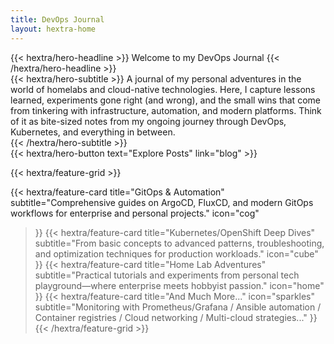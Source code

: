 ```yaml
---
title: DevOps Journal
layout: hextra-home
---
```


<div class="hx:mt-6 hx:mb-6">
{{< hextra/hero-headline >}}
  Welcome to my DevOps Journal
{{< /hextra/hero-headline >}}
</div>

<div class="hx:mb-12">
{{< hextra/hero-subtitle >}}
  A journal of my personal adventures in the world of homelabs and cloud-native technologies. Here, I capture lessons learned, experiments gone right (and wrong), and the small wins that come from tinkering with infrastructure, automation, and modern platforms. Think of it as bite-sized notes from my ongoing journey through DevOps, Kubernetes, and everything in between.&nbsp;<br class="hx:sm:block hx:hidden" />
{{< /hextra/hero-subtitle >}}
</div>

<div class="hx:mb-6">
{{< hextra/hero-button text="Explore Posts" link="blog" >}}
</div>

<div class="hx:mt-6"></div>

{{< hextra/feature-grid >}}

  {{< hextra/feature-card
    title="GitOps & Automation"
    subtitle="Comprehensive guides on ArgoCD, FluxCD, and modern GitOps workflows for enterprise and personal projects."
    icon="cog"
  >}}
  {{< hextra/feature-card
    title="Kubernetes/OpenShift Deep Dives"
    subtitle="From basic concepts to advanced patterns, troubleshooting, and optimization techniques for production workloads."
    icon="cube"
  >}}
  {{< hextra/feature-card
    title="Home Lab Adventures"
    subtitle="Practical tutorials and experiments from personal tech playground—where enterprise meets hobbyist passion."
    icon="home"
  >}}
  {{< hextra/feature-card
    title="And Much More..."
    icon="sparkles"
    subtitle="Monitoring with Prometheus/Grafana / Ansible automation / Container registries / Cloud networking / Multi-cloud strategies..."
  >}}
{{< /hextra/feature-grid >}}
